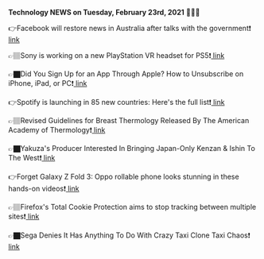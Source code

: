 <b>Technology NEWS on Tuesday, February 23rd, 2021</b> 📡📡📡 

👉Facebook will restore news in Australia after talks with the government❗️<a href='https://techblock.club/?p=10271'> link</a>

👉🏽Sony is working on a new PlayStation VR headset for PS5❗️<a href='https://techblock.club/?p=10273'> link</a>

👉🏿Did You Sign Up for an App Through Apple? How to Unsubscribe on iPhone, iPad, or PC❗️<a href='https://techblock.club/?p=10275'> link</a>

👉Spotify is launching in 85 new countries: Here's the full list❗️<a href='https://techblock.club/?p=10277'> link</a>

👉🏽Revised Guidelines for Breast Thermology Released By The American Academy of Thermology❗️<a href='https://techblock.club/?p=10279'> link</a>

👉🏿Yakuza's Producer Interested In Bringing Japan-Only Kenzan & Ishin To The West❗️<a href='https://techblock.club/?p=10281'> link</a>

👉Forget Galaxy Z Fold 3: Oppo rollable phone looks stunning in these hands-on videos❗️<a href='https://techblock.club/?p=10283'> link</a>

👉🏽Firefox's Total Cookie Protection aims to stop tracking between multiple sites❗️<a href='https://techblock.club/?p=10285'> link</a>

👉🏿Sega Denies It Has Anything To Do With Crazy Taxi Clone Taxi Chaos❗️<a href='https://techblock.club/?p=10287'> link</a>

